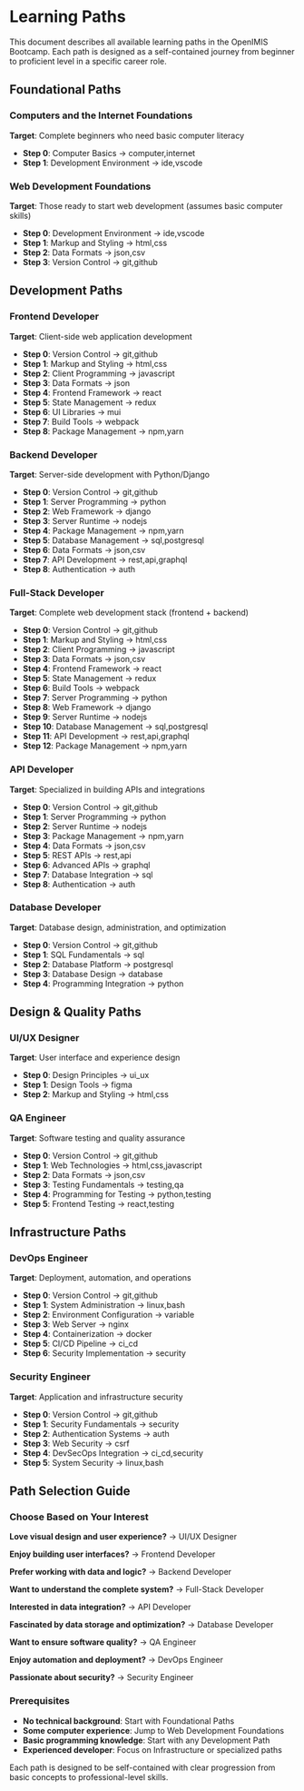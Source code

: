 # Learning Paths

This document describes all available learning paths in the OpenIMIS Bootcamp. Each path is designed as a self-contained journey from beginner to proficient level in a specific career role.

## Foundational Paths

### Computers and the Internet Foundations
**Target**: Complete beginners who need basic computer literacy
- **Step 0**: Computer Basics → computer,internet
- **Step 1**: Development Environment → ide,vscode

### Web Development Foundations
**Target**: Those ready to start web development (assumes basic computer skills)
- **Step 0**: Development Environment → ide,vscode
- **Step 1**: Markup and Styling → html,css
- **Step 2**: Data Formats → json,csv
- **Step 3**: Version Control → git,github

## Development Paths

### Frontend Developer
**Target**: Client-side web application development
- **Step 0**: Version Control → git,github
- **Step 1**: Markup and Styling → html,css
- **Step 2**: Client Programming → javascript
- **Step 3**: Data Formats → json
- **Step 4**: Frontend Framework → react
- **Step 5**: State Management → redux
- **Step 6**: UI Libraries → mui
- **Step 7**: Build Tools → webpack
- **Step 8**: Package Management → npm,yarn

### Backend Developer
**Target**: Server-side development with Python/Django
- **Step 0**: Version Control → git,github
- **Step 1**: Server Programming → python
- **Step 2**: Web Framework → django
- **Step 3**: Server Runtime → nodejs
- **Step 4**: Package Management → npm,yarn
- **Step 5**: Database Management → sql,postgresql
- **Step 6**: Data Formats → json,csv
- **Step 7**: API Development → rest,api,graphql
- **Step 8**: Authentication → auth

### Full-Stack Developer
**Target**: Complete web development stack (frontend + backend)
- **Step 0**: Version Control → git,github
- **Step 1**: Markup and Styling → html,css
- **Step 2**: Client Programming → javascript
- **Step 3**: Data Formats → json,csv
- **Step 4**: Frontend Framework → react
- **Step 5**: State Management → redux
- **Step 6**: Build Tools → webpack
- **Step 7**: Server Programming → python
- **Step 8**: Web Framework → django
- **Step 9**: Server Runtime → nodejs
- **Step 10**: Database Management → sql,postgresql
- **Step 11**: API Development → rest,api,graphql
- **Step 12**: Package Management → npm,yarn

### API Developer
**Target**: Specialized in building APIs and integrations
- **Step 0**: Version Control → git,github
- **Step 1**: Server Programming → python
- **Step 2**: Server Runtime → nodejs
- **Step 3**: Package Management → npm,yarn
- **Step 4**: Data Formats → json,csv
- **Step 5**: REST APIs → rest,api
- **Step 6**: Advanced APIs → graphql
- **Step 7**: Database Integration → sql
- **Step 8**: Authentication → auth

### Database Developer
**Target**: Database design, administration, and optimization
- **Step 0**: Version Control → git,github
- **Step 1**: SQL Fundamentals → sql
- **Step 2**: Database Platform → postgresql
- **Step 3**: Database Design → database
- **Step 4**: Programming Integration → python

## Design & Quality Paths

### UI/UX Designer
**Target**: User interface and experience design
- **Step 0**: Design Principles → ui_ux
- **Step 1**: Design Tools → figma
- **Step 2**: Markup and Styling → html,css

### QA Engineer
**Target**: Software testing and quality assurance
- **Step 0**: Version Control → git,github
- **Step 1**: Web Technologies → html,css,javascript
- **Step 2**: Data Formats → json,csv
- **Step 3**: Testing Fundamentals → testing,qa
- **Step 4**: Programming for Testing → python,testing
- **Step 5**: Frontend Testing → react,testing

## Infrastructure Paths

### DevOps Engineer
**Target**: Deployment, automation, and operations
- **Step 0**: Version Control → git,github
- **Step 1**: System Administration → linux,bash
- **Step 2**: Environment Configuration → variable
- **Step 3**: Web Server → nginx
- **Step 4**: Containerization → docker
- **Step 5**: CI/CD Pipeline → ci_cd
- **Step 6**: Security Implementation → security

### Security Engineer
**Target**: Application and infrastructure security
- **Step 0**: Version Control → git,github
- **Step 1**: Security Fundamentals → security
- **Step 2**: Authentication Systems → auth
- **Step 3**: Web Security → csrf
- **Step 4**: DevSecOps Integration → ci_cd,security
- **Step 5**: System Security → linux,bash

## Path Selection Guide

### Choose Based on Your Interest

**Love visual design and user experience?** → UI/UX Designer

**Enjoy building user interfaces?** → Frontend Developer

**Prefer working with data and logic?** → Backend Developer

**Want to understand the complete system?** → Full-Stack Developer

**Interested in data integration?** → API Developer

**Fascinated by data storage and optimization?** → Database Developer

**Want to ensure software quality?** → QA Engineer

**Enjoy automation and deployment?** → DevOps Engineer

**Passionate about security?** → Security Engineer

### Prerequisites
- **No technical background**: Start with Foundational Paths
- **Some computer experience**: Jump to Web Development Foundations
- **Basic programming knowledge**: Start with any Development Path
- **Experienced developer**: Focus on Infrastructure or specialized paths

Each path is designed to be self-contained with clear progression from basic concepts to professional-level skills.